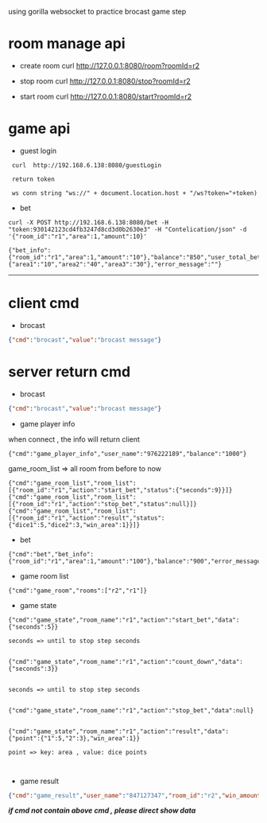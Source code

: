 using gorilla websocket to practice brocast game step  

# room manage api

- create room  curl http://127.0.0.1:8080/room?roomId=r2

- stop room curl http://127.0.0.1:8080/stop?roomId=r2

- start room curl http://127.0.0.1:8080/start?roomId=r2


# game api
- guest login
```
 curl  http://192.168.6.138:8080/guestLogin 

 return token

 ws conn string "ws://" + document.location.host + "/ws?token="+token)
```


 - bet 
 ```
 curl -X POST http://192.168.6.138:8080/bet -H "token:930142123cd4fb3247d8cd3d0b2630e3" -H "Contelication/json" -d '{"room_id":"r1","area":1,"amount":10}'

{"bet_info":{"room_id":"r1","area":1,"amount":"10"},"balance":"850","user_total_bet":{"area1":"10","area2":"40","area3":"30"},"error_message":""}
```

---



# client cmd

- brocast 
```json
{"cmd":"brocast","value":"brocast message"}
```




# server return cmd 


- brocast 
```json
{"cmd":"brocast","value":"brocast message"}
```


- game player info

when connect , the info will return client 



```
{"cmd":"game_player_info","user_name":"976222189","balance":"1000"}

```

game_room_list => all room from before to now

```
{"cmd":"game_room_list","room_list":[{"room_id":"r1","action":"start_bet","status":{"seconds":9}}]}
{"cmd":"game_room_list","room_list":[{"room_id":"r1","action":"stop_bet","status":null}]}
{"cmd":"game_room_list","room_list":[{"room_id":"r1","action":"result","status":{"dice1":5,"dice2":3,"win_area":1}}]}
```

- bet


```
{"cmd":"bet","bet_info":{"room_id":"r1","area":1,"amount":"100"},"balance":"900","error_message":""}
```



- game room list

```
{"cmd":"game_room","rooms":["r2","r1"]}
```

- game state

```
{"cmd":"game_state","room_name":"r1","action":"start_bet","data":{"seconds":5}}

seconds => until to stop step seconds


{"cmd":"game_state","room_name":"r1","action":"count_down","data":{"seconds":3}}


seconds => until to stop step seconds


{"cmd":"game_state","room_name":"r1","action":"stop_bet","data":null}


{"cmd":"game_state","room_name":"r1","action":"result","data":{"point":{"1":5,"2":3},"win_area":1}}

point => key: area , value: dice points



```

- game result

```json
{"cmd":"game_result","user_name":"847127347","room_id":"r2","win_amount":"20","balance":"1010"}
```


**_if cmd not contain above cmd  , please direct show data_**
